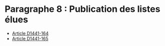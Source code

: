 # Paragraphe 8 : Publication des listes élues

* [Article D1441-164](./LEGIARTI000018536220.md)
* [Article D1441-165](./LEGIARTI000018536218.md)
